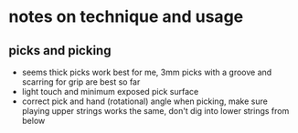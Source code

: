# notes on technique and usage

## picks and picking
- seems thick picks work best for me, 3mm picks with a groove and scarring for grip are best so far
- light touch and minimum exposed pick surface
- correct pick and hand (rotational) angle when picking,
make sure playing upper strings works the same,
don't dig into lower strings from below
